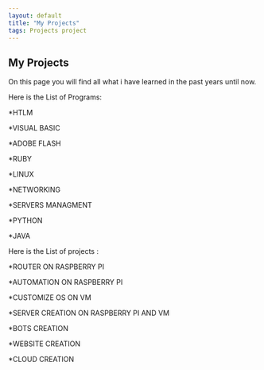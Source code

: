 ```yaml
---
layout: default
title: "My Projects"
tags: Projects project
---
```


## My Projects

On this page you will find all what i have learned in the past years until now.

Here is the List of Programs:

*HTLM

*VISUAL BASIC

*ADOBE FLASH

*RUBY

*LINUX

*NETWORKING

*SERVERS MANAGMENT

*PYTHON

*JAVA

Here is the List of projects :

*ROUTER ON RASPBERRY PI

*AUTOMATION ON RASPBERRY PI

*CUSTOMIZE OS ON VM

*SERVER CREATION ON RASPBERRY PI AND VM

*BOTS CREATION

*WEBSITE CREATION

*CLOUD CREATION
